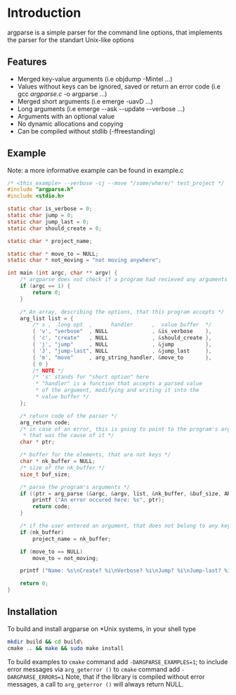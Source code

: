 # Introduction

argparse is a simple parser for the command line options, that implements the parser for the standart Unix-like options

## Features

- Merged key-value arguments (i.e objdump -Mintel ...)
- Values without keys can be ignored, saved or return an error code (i.e gcc *argparse.c* -o argparse ...)
- Merged short arguments (i.e emerge -uavD ...)
- Long arguments (i.e emerge --ask --update --verbose ...)
- Arguments with an optional value
- No dynamic allocations and copying
- Can be compiled without stdlib (-ffreestanding)

## Example

Note: a more informative example can be found in example.c

```c
/* <this_example> --verbose -cj --move "/some/where/" test_project */
#include "argparse.h"
#include <stdio.h>

static char is_verbose = 0;
static char jump = 0;
static char jump_last = 0;
static char should_create = 0;

static char * project_name;

static char * move_to = NULL;
static char * not_moving = "not moving anywhere";

int main (int argc, char ** argv) {
	/* argparse does not check if a program had recieved any arguments */
	if (argc == 1) {
		return 0;
	}

	/* An array, describing the options, that this program accepts */
	arg_list list = {
		/* s ,  long opt  ,      handler      ,  value buffer  */ 
		{ 'v', "verbose"  , NULL              , &is_verbose    },
		{ 'c', "create"   , NULL              , &should_create },
		{ 'j', "jump"     , NULL              , &jump          },
		{ 'J', "jump-last", NULL              , &jump_last     },
		{ 'm', "move"     , arg_string_handler, &move_to       },
		{ 0 }
		/* NOTE */
		/* 's' stands for "short option" here
		 * "handler" is a function that accepts a parsed value
		 * of the argument, modifying and writing it into the 
		 * value buffer */
	};

	/* return code of the parser */
	arg_return code;
	/* in case of an error, this is going to point to the program's argument
	 * that was the cause of it */
	char * ptr;

	/* buffer for the elements, that are not keys */
	char * nk_buffer = NULL;
	/* size of the nk_buffer */
	size_t buf_size;

	/* parse the program's arguments */
	if ((ptr = arg_parse (&argc, &argv, list, &nk_buffer, &buf_size, ARG_PARSE_DEFAULT, &code)) != NULL) {
		printf ("An error occured here: %s", ptr);
		return code;
	}

	/* if the user entered an argument, that does not belong to any key */
	if (nk_buffer)
		project_name = nk_buffer;

	if (move_to == NULL)
		move_to = not_moving;

	printf ("Name: %s\nCreate? %i\nVerbose? %i\nJump? %i\nJump-last? %i\nMove to: %s\n", (const char *)project_name, should_create, is_verbose, jump, jump_last, move_to);

	return 0;
}

```

## Installation

To build and install argparse on \*Unix systems, in your shell type
```bash
mkdir build && cd build\
cmake .. && make && sudo make install
```

To build examples to `cmake` command add `-DARGPARSE_EXAMPLES=1`; to include error messages via `arg_geterror ()` to `cmake` command add `-DARGPARSE_ERRORS=1`
Note, that if the library is compiled without error messages, a call to `arg_geterror ()` will always return NULL.
